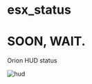 # esx_status
# SOON, WAIT.
Orion HUD status

![hud](https://cdn.discordapp.com/attachments/581533509122785291/620354536078573588/unknown.png)
